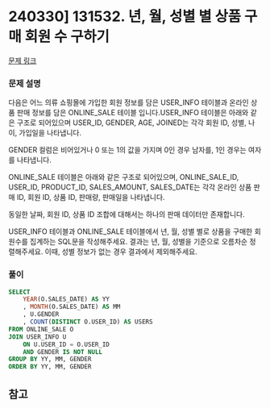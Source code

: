 # 240330] 131532. 년, 월, 성별 별 상품 구매 회원 수 구하기

[문제 링크](https://school.programmers.co.kr/learn/courses/30/lessons/131532)

### 문제 설명
다음은 어느 의류 쇼핑몰에 가입한 회원 정보를 담은 USER_INFO 테이블과 온라인 상품 판매 정보를 담은 ONLINE_SALE 테이블 입니다.USER_INFO 테이블은 아래와 같은 구조로 되어있으며 USER_ID, GENDER, AGE, JOINED는 각각 회원 ID, 성별, 나이, 가입일을 나타냅니다.  

GENDER 컬럼은 비어있거나 0 또는 1의 값을 가지며 0인 경우 남자를, 1인 경우는 여자를 나타냅니다.  

ONLINE_SALE 테이블은 아래와 같은 구조로 되어있으며, ONLINE_SALE_ID, USER_ID, PRODUCT_ID, SALES_AMOUNT, SALES_DATE는 각각 온라인 상품 판매 ID, 회원 ID, 상품 ID, 판매량, 판매일을 나타냅니다.  

동일한 날짜, 회원 ID, 상품 ID 조합에 대해서는 하나의 판매 데이터만 존재합니다.  

USER_INFO 테이블과 ONLINE_SALE 테이블에서 년, 월, 성별 별로 상품을 구매한 회원수를 집계하는 SQL문을 작성해주세요. 결과는 년, 월, 성별을 기준으로 오름차순 정렬해주세요. 이때, 성별 정보가 없는 경우 결과에서 제외해주세요.  

### 풀이
```sql
SELECT
    YEAR(O.SALES_DATE) AS YY
    , MONTH(O.SALES_DATE) AS MM
    , U.GENDER
    , COUNT(DISTINCT O.USER_ID) AS USERS
FROM ONLINE_SALE O
JOIN USER_INFO U
    ON U.USER_ID = O.USER_ID
    AND GENDER IS NOT NULL
GROUP BY YY, MM, GENDER
ORDER BY YY, MM, GENDER
```

## 참고
